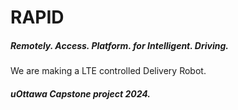 # RAPID
##### Remotely. Access. Platform. for Intelligent. Driving.

We are making a LTE controlled Delivery Robot.
##### uOttawa Capstone project 2024.